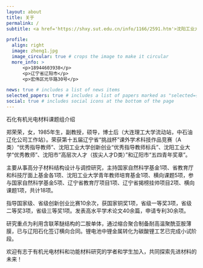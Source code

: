 ```yaml
---
layout: about
title: 关于
permalink: /
subtitle: <a href='https://shxy.sut.edu.cn/info/1166/2591.htm'>沈阳工业大学</a>. 辽宁省辽阳市宏伟区光华路30号

profile:
  align: right
  image: zheng1.jpg
  image_circular: true # crops the image to make it circular
  more_info: >
      <p>18944603938</p>
      <p>辽宁省辽阳市</p>
      <p>宏伟区光华路30号</p>

news: true # includes a list of news items
selected_papers: true # includes a list of papers marked as "selected={true}"
social: true # includes social icons at the bottom of the page
---
```


石化有机光电材料课题组介绍

郑荣荣，女，1985年生，副教授，硕导，博士后（大连理工大学流动站，中石油辽化公司工作站）。荣获第十五届辽宁省“挑战杯”课外学术科技作品竞赛（A类）“优秀指导教师”、沈阳工业大学创新创业“优秀指导教师标兵”、沈阳工业大学“优秀教师”、沈阳市“高层次人才（拔尖人才D类）”和辽阳市“五四青年奖章”。

主要从事高分子材料结构设计与调控研究，主持国家自然科学基金1项、省教育厅和科技厅面上基金各1项、沈阳工业大学青年教师培育基金1项、横向课题5项，参与国家自然科学基金5项、辽宁省教育厅项目1项、辽宁省揭榜挂帅项目2项、横向课题1项，共计18项。

指导国家级、省级创新创业比赛10余次，获国家铜奖1项，省级一等奖3项，省级二等奖3项，省级三等奖1项。发表高水平学术论文40余篇，申请专利30余项。

研究重点为利用含联苯醚结构的二胺单体，通过缩合聚合制备耐高温聚酰亚胺薄膜，已与辽阳石化签订横向合同。锂电池中锂金属转化为碳酸锂工艺已完成小试阶段。

欢迎有志于有机光电材料和功能材料研究的学者和学生加入，共同探索先进材料的未来！

